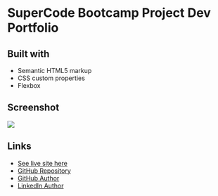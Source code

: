 # SuperCode Bootcamp Project Dev Portfolio

## Built with

- Semantic HTML5 markup
- CSS custom properties
- Flexbox

## Screenshot

![](./assets/images/screenshot.png)

## Links

- [See live site here](https://thomaserdmenger.github.io/superCode-Portfolio-Project)
- [GitHub Repository](https://github.com/thomaserdmenger/superCode-Portfolio-Project)
- [GitHub Author](https://github.com/thomaserdmenger)
- [LinkedIn Author](https://www.linkedin.com/in/thomaserdmenger/)
